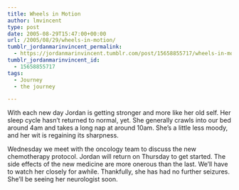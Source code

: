```yaml
---
title: Wheels in Motion
author: lmvincent
type: post
date: 2005-08-29T15:47:00+00:00
url: /2005/08/29/wheels-in-motion/
tumblr_jordanmarinvincent_permalink:
  - https://jordanmarinvincent.tumblr.com/post/15658855717/wheels-in-motion
tumblr_jordanmarinvincent_id:
  - 15658855717
tags:
  - Journey
  - the journey

---
```

With each new day Jordan is getting stronger and more like her old self. Her sleep cycle hasn&rsquo;t returned to normal, yet. She generally crawls into our bed around 4am and takes a long nap at around 10am. She&rsquo;s a little less moody, and her wit is regaining its sharpness.

Wednesday we meet with the oncology team to discuss the new chemotherapy protocol. Jordan will return on Thursday to get started. The side effects of the new medicine are more onerous than the last. We&rsquo;ll have to watch her closely for awhile. Thankfully, she has had no further seizures. She&rsquo;ll be seeing her neurologist soon.

<div class="blogger-post-footer">
  <img loading="lazy" width="1" height="1" src="https://blogger.googleusercontent.com/tracker/9039099668816362935-6032026018202725639?l=jordansjourney2.blogspot.com" alt="" />
</div>